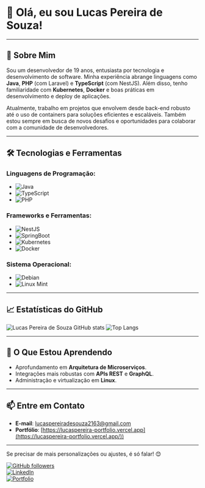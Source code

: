 # 👋 Olá, eu sou Lucas Pereira de Souza! 



---

## 🚀 Sobre Mim

Sou um desenvolvedor de 19 anos, entusiasta por tecnologia e desenvolvimento de software. Minha experiência abrange linguagens como **Java**, **PHP** (com Laravel) e **TypeScript** (com NestJS). Além disso, tenho familiaridade com **Kubernetes**, **Docker** e boas práticas em desenvolvimento e deploy de aplicações.

Atualmente, trabalho em projetos que envolvem desde back-end robusto até o uso de containers para soluções eficientes e escaláveis. Também estou sempre em busca de novos desafios e oportunidades para colaborar com a comunidade de desenvolvedores.

---

## 🛠️ Tecnologias e Ferramentas

### Linguagens de Programação:
- ![Java](https://img.shields.io/badge/Java-%23ED8B00.svg?style=flat&logo=openjdk&logoColor=white)
- ![TypeScript](https://img.shields.io/badge/TypeScript-%23007ACC.svg?style=flat&logo=typescript&logoColor=white)
- ![PHP](https://img.shields.io/badge/PHP-777BB4?style=flat&logo=php&logoColor=white)

### Frameworks e Ferramentas:
- ![NestJS](https://img.shields.io/badge/NestJS-%23E0234E.svg?style=flat&logo=nestjs&logoColor=white)
- ![SpringBoot](https://img.shields.io/badge/SpringBoot-%23AAFF00.svg?style=flat&logo=springboot&logoColor=white)
- ![Kubernetes](https://img.shields.io/badge/Kubernetes-%23326CE5.svg?style=flat&logo=kubernetes&logoColor=white)
- ![Docker](https://img.shields.io/badge/Docker-%230db7ed.svg?style=flat&logo=docker&logoColor=white)

### Sistema Operacional:
- ![Debian](https://img.shields.io/badge/Debian-%23A81D33.svg?style=flat&logo=debian&logoColor=white)
- ![Linux Mint](https://img.shields.io/badge/Linux_Mint-%23AAFF00.svg?style=flat&logo=linuxmint&logoColor=white)

---

## 📈 Estatísticas do GitHub

![Lucas Pereira de Souza GitHub stats](https://github-readme-stats.vercel.app/api?username=lucaspereirasouza&showicons=true&theme=chartreuse-dark)
![Top Langs](https://github-readme-stats.vercel.app/api/top-langs/?username=lucaspereirasouza&layout=compact&theme=chartreuse-dark)

---

## 🌱 O Que Estou Aprendendo
- Aprofundamento em **Arquitetura de Microserviços**.
- Integrações mais robustas com **APIs REST** e **GraphQL**.
- Administração e virtualização em **Linux**.

---

## 📫 Entre em Contato
- **E-mail**: lucaspereiradesouza2163@gmail.com
- **Portfólio**: [https://lucaspereira-portfolio.vercel.app](https://lucaspereira-portfolio.vercel.app/))  

---

Se precisar de mais personalizações ou ajustes, é só falar! 😊

[![GitHub followers](https://img.shields.io/github/followers/lucaspereirasouza?style=social)](https://github.com/lucaspereirasouza)  
[![LinkedIn](https://img.shields.io/badge/LinkedIn-Connect-blue?style=flat&logo=linkedin)](https://www.linkedin.com/in/seu-perfil-linkedin)  
[![Portfolio](https://img.shields.io/badge/Portfolio-View-brightgreen?style=flat&logo=vercel)](https://lucaspereira-portfolio.vercel.app/)




